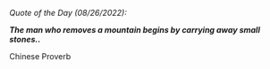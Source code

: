 *Quote of the Day (08/26/2022):*

_**The man who removes a mountain begins by carrying away small stones..**_

Chinese Proverb
